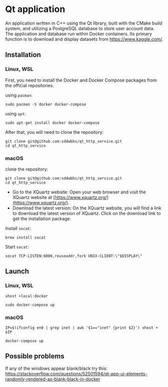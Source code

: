 # Qt application

An application written in C++ using the Qt library, built with the CMake build system, and utilizing a PostgreSQL database to store user account data. The application and database run within Docker containers. 
Its primary function is to download and display datasets from https://www.kaggle.com/.

## Installation 

### Linux, WSL

First, you need to install the Docker and Docker Compose packages from the official repositories.

using `pacman`:
```
sudo pacman -S docker docker-compose
```

using `apt`: 
```
sudo apt-get install docker docker-compose
```

After that, you will need to clone the repository:
```
git clone git@github.com:sddwbbs/qt_http_service.git
cd qt_http_service
```

### macOS

clone the repository:
```
git clone git@github.com:sddwbbs/qt_http_service.git
cd qt_http_service
```

- Go to the XQuartz website: Open your web browser and visit the XQuartz website at [https://www.xquartz.org/](https://www.xquartz.org/).
- Download the latest version: On the XQuartz website, you will find a link to download the latest version of XQuartz. Click on the download link to get the installation package.

Install `socat`: 
```
brew install socat
```

Start `socat`:
```
socat TCP-LISTEN:6000,reuseaddr,fork UNIX-CLIENT:\"$DISPLAY\"
```

## Launch 

### Linux, WSL

```
xhost +local:docker

sudo docker-compose up
```

### macOS

```
IP=$(ifconfig en0 | grep inet | awk '$1=="inet" {print $2}') xhost + $IP

docker-compose up
```


## Possible problems

If any of the windows appear blank/black try this:
https://stackoverflow.com/questions/52501594/qt-app-ui-elements-randomly-rendered-as-blank-black-in-docker
